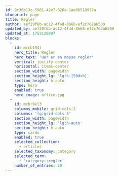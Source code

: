 ```yaml
---
id: 9c36b13c-5981-42e7-826a-1aa86518932a
blueprint: page
title: Regler
author: aef29f6b-ac12-4f4d-8668-ef2c762a6500
updated_by: aef29f6b-ac12-4f4d-8668-ef2c762a6500
updated_at: 1752120807
blocks:
  -
    id: mccb154l
    hero_title: Regler
    hero_text: 'Her er en masse regler'
    vertical: justify-center
    horizontal: items-center
    section_width: pagewidth
    section_height_lg: 'lg:h-[50dvh]'
    section_height: h-auto
    type: hero
    enabled: true
    hero_image: office.jpg
  -
    id: mcbr0xl3
    columns_mobile: grid-cols-2
    columns: 'lg:grid-cols-3'
    section_width: pagewidth
    section_height_lg: 'lg:h-auto'
    section_height: h-auto
    type: cards
    enabled: true
    selected_collection:
      - articles
    selected_taxonomy: category
    selected_term:
      - 'category::regler'
    number_of_entries: 20
---
```

